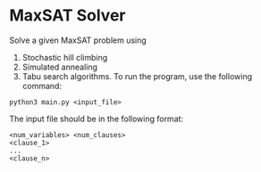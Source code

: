 # MaxSAT Solver
Solve a given MaxSAT problem using 
1. Stochastic hill climbing
2. Simulated annealing 
3. Tabu search 
algorithms.
To run the program, use the following command:
```
python3 main.py <input_file> 
```
The input file should be in the following format:
```
<num_variables> <num_clauses>
<clause_1>
...
<clause_n>
```